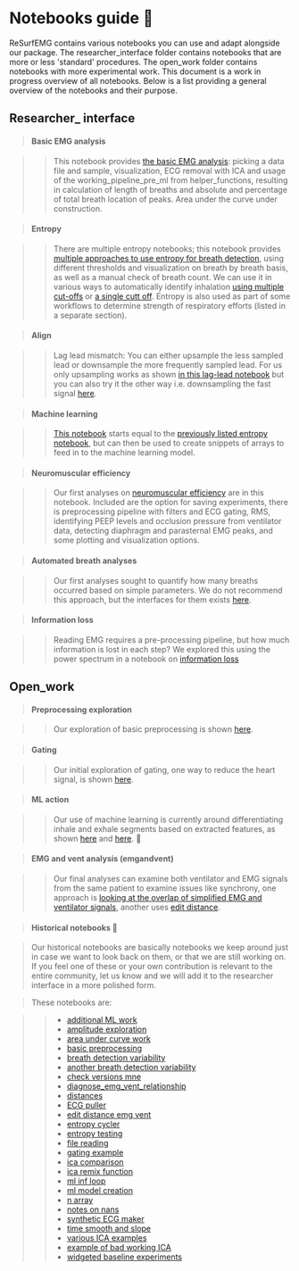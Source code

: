 # Notebooks guide :rainbow:

ReSurfEMG contains various notebooks you can use and adapt alongside our package. The researcher_interface folder contains notebooks that are more or less 'standard' procedures. The open_work folder contains notebooks with more experimental work. This document is a work in progress overview of all notebooks. Below is a list providing a general overview of the notebooks and their purpose. 

## **Researcher_ interface**

> #### Basic EMG analysis

>> This notebook provides [the basic EMG analysis](https://github.com/ReSurfEMG/ReSurfEMG/blob/main/researcher_interface/basic_emg_analysis.ipynb): picking a data file and sample, visualization, ECG removal with ICA and usage of the working_pipeline_pre_ml from helper_functions, resulting in calculation of length of breaths and absolute and percentage of total breath location of peaks. Area under the curve under construction.

> #### Entropy

>> There are multiple entropy notebooks; this notebook provides [multiple approaches to use entropy for breath detection](https://github.com/ReSurfEMG/ReSurfEMG/blob/main/researcher_interface/entropy_eline_near_final.ipynb), using different thresholds and visualization on breath by breath basis, as well as a manual check of breath count. We can use it in various ways to automatically identify inhalation  [using multiple cut-offs](https://github.com/ReSurfEMG/ReSurfEMG/blob/main/researcher_interface/widgeted_entropy_updated_june.ipynb) or [a single cutt off](https://github.com/ReSurfEMG/ReSurfEMG/blob/main/researcher_interface/widgeted_entropy1.ipynb). Entropy is also used as part of some workflows to determine strength of respiratory efforts (listed in a separate section).

> #### Align

>> Lag lead mismatch: You can either upsample the less sampled lead or downsample the more frequently sampled lead. For us only upsampling works as shown [in this lag-lead notebook](https://github.com/ReSurfEMG/ReSurfEMG/blob/main/researcher_interface/lead_lag_match_upsample.ipynb) but you can also try it the other way i.e. downsampling the fast signal [here](https://github.com/ReSurfEMG/ReSurfEMG/blob/main/researcher_interface/lag_lead_match.ipynb).


> #### Machine learning 

>> [This notebook](https://github.com/ReSurfEMG/ReSurfEMG/blob/main/researcher_interface/ml_snipper_maker.ipynb) starts equal to the [previously listed entropy notebook](https://github.com/ReSurfEMG/ReSurfEMG/blob/main/researcher_interface/entropy_eline_near_final.ipynb), but can then be used to create snippets of arrays to feed in to the machine learning model.

> #### Neuromuscular efficiency

>> Our first analyses on [neuromuscular efficiency](https://github.com/ReSurfEMG/ReSurfEMG/blob/main/researcher_interface/neuromuscular_efficiency_3lead_for_pub.ipynb) are in this notebook. Included are the option for saving experiments, there is preprocessing pipeline with filters and ECG gating, RMS, identifying PEEP levels and occlusion pressure from ventilator data, detecting diaphragm and parasternal EMG peaks, and some plotting and visualization options.

> #### Automated breath analyses

>> Our first analyses sought to quantify how many breaths occurred based on simple parameters. We do not recommend this approach, but the interfaces for them exists [here](https://github.com/ReSurfEMG/ReSurfEMG/blob/main/researcher_interface/widgeted_breath_experiments.ipynb).

> #### Information loss

>> Reading EMG requires a pre-processing pipeline, but how much information is lost in each step? We explored this using the power spectrum in a notebook on [information loss](https://github.com/ReSurfEMG/ReSurfEMG/blob/main/researcher_interface/widgeted_info_loss_experiments_seconds.ipynb)


## **Open_work**

> #### Preprocessing exploration 

>> Our exploration of basic preprocessing is shown [here](https://github.com/ReSurfEMG/ReSurfEMG/blob/main/open_work/basic_preprocessing.ipynb).

> #### Gating 

>> Our initial exploration of gating, one way to reduce the heart signal, is shown [here](https://github.com/ReSurfEMG/ReSurfEMG/blob/main/open_work/gating_example.ipynb). 

> #### ML action 

>> Our use of machine learning is currently around differentiating inhale and exhale segments based on extracted features, as shown [here](https://github.com/ReSurfEMG/ReSurfEMG/blob/main/open_work/ML_EMG_1.ipynb) and [here](https://github.com/ReSurfEMG/ReSurfEMG/blob/main/open_work/ML_EMG_1-Copy1.ipynb). :key:


> #### EMG and vent analysis (emgandvent)

>> Our final analyses can examine both ventilator and EMG signals from the same patient to examine issues like synchrony, one approach is [looking at the overlap of simplified EMG and ventilator signals](https://github.com/ReSurfEMG/ReSurfEMG/blob/main/open_work/diagnose_emg_vent_relationship.ipynb), another uses [edit distance](https://github.com/ReSurfEMG/ReSurfEMG/blob/main/open_work/edit_distance_emg_vent.ipynb).


> #### Historical notebooks :ghost:

> Our historical notebooks are basically notebooks we keep around just in case we want to look back on them, or that we are still working on. If you feel one of these or your own contribution is relevant to the entire community, let us know and we will add it to the researcher interface in a more polished form.

> These notebooks are:

>> * [additional ML work](https://github.com/ReSurfEMG/ReSurfEMG/blob/main/open_work/additional_ml_work.ipynb)
>> * [amplitude exploration](https://github.com/ReSurfEMG/ReSurfEMG/blob/main/open_work/amplitude_exploration.ipynb)
>> * [area under curve work](https://github.com/ReSurfEMG/ReSurfEMG/blob/main/open_work/area_under_curve_work.ipynb)
>> * [basic preprocessing](https://github.com/ReSurfEMG/ReSurfEMG/blob/main/open_work/basic_preprocessing.ipynb)
>> * [breath detection variability](https://github.com/ReSurfEMG/ReSurfEMG/blob/main/open_work/breath_detection_variability.ipynb)
>> * [another breath detection variability](https://github.com/ReSurfEMG/ReSurfEMG/blob/main/open_work/breath_detection_variability_nb.ipynb)
>> * [check versions mne](https://github.com/ReSurfEMG/ReSurfEMG/blob/main/open_work/check_versions_mne.ipynb)
>> * [diagnose_emg_vent_relationship](https://github.com/ReSurfEMG/ReSurfEMG/blob/main/open_work/diagnose_emg_vent_relationship.ipynb)
>> * [distances](https://github.com/ReSurfEMG/ReSurfEMG/blob/main/open_work/distances.ipynb)
>> * [ECG puller](https://github.com/ReSurfEMG/ReSurfEMG/blob/main/open_work/ecg_puller.ipynb)
>> * [edit distance emg vent](https://github.com/ReSurfEMG/ReSurfEMG/blob/main/open_work/edit_distance_emg_vent.ipynb)
>> * [entropy cycler](https://github.com/ReSurfEMG/ReSurfEMG/blob/main/open_work/entropy_cycler.ipynb)
>> * [entropy testing](https://github.com/ReSurfEMG/ReSurfEMG/blob/main/open_work/entropy_tests.ipynb)
>> * [file reading](https://github.com/ReSurfEMG/ReSurfEMG/blob/main/open_work/file_reading.ipynb)
>> * [gating example](https://github.com/ReSurfEMG/ReSurfEMG/blob/main/open_work/gating_example.ipynb)
>> * [ica comparison](https://github.com/ReSurfEMG/ReSurfEMG/blob/main/open_work/ica_comparison-Copy1.ipynb)
>> * [ica remix function](https://github.com/ReSurfEMG/ReSurfEMG/blob/main/open_work/ica_remix_function.ipynb)
>> * [ml inf loop](https://github.com/ReSurfEMG/ReSurfEMG/blob/main/open_work/ml_inf_loop.ipynb)
>> * [ml model creation](https://github.com/ReSurfEMG/ReSurfEMG/blob/main/open_work/ml_model_creation_111.ipynb)
>> * [n array](https://github.com/ReSurfEMG/ReSurfEMG/blob/main/open_work/n_array.ipynb)
>> * [notes on nans](https://github.com/ReSurfEMG/ReSurfEMG/blob/main/open_work/notes_on_nans.ipynb)
>> * [synthetic ECG maker](https://github.com/ReSurfEMG/ReSurfEMG/blob/main/open_work/synthetic_ecg_maker.ipynb)
>> * [time smooth and slope](https://github.com/ReSurfEMG/ReSurfEMG/blob/main/open_work/time_smooth_and_slope.ipynb)
>> * [various ICA examples](https://github.com/ReSurfEMG/ReSurfEMG/blob/main/open_work/various_ICA_examples.ipynb)
>> * [example of bad working ICA](https://github.com/ReSurfEMG/ReSurfEMG/blob/main/open_work/why_n_ICA_is_bad.ipynb)
>> * [widgeted baseline experiments](https://github.com/ReSurfEMG/ReSurfEMG/blob/main/open_work/widgeted_baseline_experiments.ipynb)
